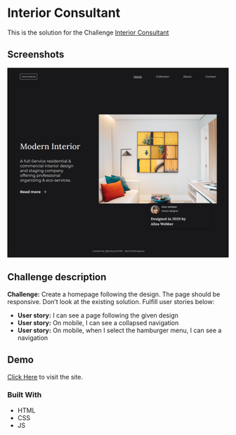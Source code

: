 # Interior Consultant

This is the solution for the Challenge [Interior Consultant](https://devchallenges.io/challenges/Jymh2b2FyebRTUljkNcb)

## Screenshots

![App Screenshot](https://raw.githubusercontent.com/pratyush1100/Challenges/main/DevChallenges/Interior%20Consultant/assets/ss.png)

## Challenge description

**Challenge:** Create a homepage following the design. The page should be responsive. Don’t look at the existing solution. Fulfill user stories below:

- **User story:** I can see a page following the given design
- **User story:** On mobile, I can see a collapsed navigation
- **User story:** On mobile, when I select the hamburger menu, I can see a navigation

## Demo

[Click Here](https://astonishing-kheer-d3b721.netlify.app/) to visit the site.

### Built With

- HTML
- CSS
- JS
